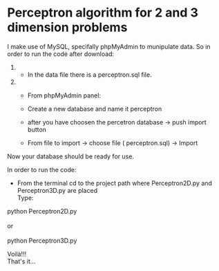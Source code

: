 ﻿# Perceptron algorithm for 2 and 3 dimension problems
 I make use of MySQL, specifally phpMyAdmin to munipulate data. So in order to run the code after download:
    
   1. - In the data file there is a perceptron.sql file. 
   2. - From phpMyAdmin panel:
      - Create a new database and name it perceptron
      
      - after you have choosen the percetron database -> push import button
      - From file to import -> choose file ( perceptron.sql) -> Import
 
 Now your database should be ready for use.
 
 In order to run the code: 
   - From the terminal cd to the project path where Perceptron2D.py and Perceptron3D.py are placed  
   Type:
   
   python Perceptron2D.py <br/><br/>
   or <br/><br/>
   python Perceptron3D.py
   
   Voilà!!!  
   That's it...
      
